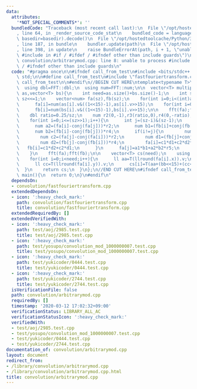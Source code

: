 ```yaml
---
data:
  attributes:
    '*NOT_SPECIAL_COMMENTS*': ''
  bundledCode: "Traceback (most recent call last):\n  File \"/opt/hostedtoolcache/Python/3.8.5/x64/lib/python3.8/site-packages/onlinejudge_verify/documentation/build.py\"\
    , line 64, in _render_source_code_stat\n    bundled_code = language.bundle(stat.path,\
    \ basedir=basedir).decode()\n  File \"/opt/hostedtoolcache/Python/3.8.5/x64/lib/python3.8/site-packages/onlinejudge_verify/languages/cplusplus.py\"\
    , line 187, in bundle\n    bundler.update(path)\n  File \"/opt/hostedtoolcache/Python/3.8.5/x64/lib/python3.8/site-packages/onlinejudge_verify/languages/cplusplus_bundle.py\"\
    , line 398, in update\n    raise BundleErrorAt(path, i + 1, \"unable to process\
    \ #include in #if / #ifdef / #ifndef other than include guards\")\nonlinejudge_verify.languages.cplusplus_bundle.BundleErrorAt:\
    \ convolution/arbitrarymod.cpp: line 8: unable to process #include in #if / #ifdef\
    \ / #ifndef other than include guards\n"
  code: "#pragma once\n\n#ifndef call_from_test\n#include <bits/stdc++.h>\nusing namespace\
    \ std;\n\n#define call_from_test\n#include \"fastfouriertransform.cpp\"\n#undef\
    \ call_from_test\n\n#endif\n//BEGIN CUT HERE\ntemplate<typename T>\nstruct ArbitraryMod{\n\
    \  using dbl=FFT::dbl;\n  using num=FFT::num;\n\n  vector<T> multiply(vector<T>\
    \ as,vector<T> bs){\n    int need=as.size()+bs.size()-1;\n    int sz=1;\n    while(sz<need)\
    \ sz<<=1;\n    vector<num> fa(sz),fb(sz);\n    for(int i=0;i<(int)as.size();i++)\n\
    \      fa[i]=num(as[i].v&((1<<15)-1),as[i].v>>15);\n    for(int i=0;i<(int)bs.size();i++)\n\
    \      fb[i]=num(bs[i].v&((1<<15)-1),bs[i].v>>15);\n\n    fft(fa);fft(fb);\n\n\
    \    dbl ratio=0.25/sz;\n    num r2(0,-1),r3(ratio,0),r4(0,-ratio),r5(0,1);\n\
    \    for(int i=0;i<=(sz>>1);i++){\n      int j=(sz-i)&(sz-1);\n      num a1=(fa[i]+conj(fa[j]));\n\
    \      num a2=(fa[i]-conj(fa[j]))*r2;\n      num b1=(fb[i]+conj(fb[j]))*r3;\n\
    \      num b2=(fb[i]-conj(fb[j]))*r4;\n      if(i!=j){\n        num c1=(fa[j]+conj(fa[i]));\n\
    \        num c2=(fa[j]-conj(fa[i]))*r2;\n        num d1=(fb[j]+conj(fb[i]))*r3;\n\
    \        num d2=(fb[j]-conj(fb[i]))*r4;\n        fa[i]=c1*d1+c2*d2*r5;\n     \
    \   fb[i]=c1*d2+c2*d1;\n      }\n      fa[j]=a1*b1+a2*b2*r5;\n      fb[j]=a1*b2+a2*b1;\n\
    \    }\n    fft(fa);fft(fb);\n\n    vector<T> cs(need);\n    using ll = long long;\n\
    \    for(int i=0;i<need;i++){\n      ll aa=T(llround(fa[i].x)).v;\n      ll bb=T(llround(fb[i].x)).v;\n\
    \      ll cc=T(llround(fa[i].y)).v;\n      cs[i]=T(aa+(bb<<15)+(cc<<30));\n  \
    \  }\n    return cs;\n  }\n};\n//END CUT HERE\n#ifndef call_from_test\nsigned\
    \ main(){\n  return 0;\n}\n#endif\n"
  dependsOn:
  - convolution/fastfouriertransform.cpp
  extendedDependsOn:
  - icon: ':heavy_check_mark:'
    path: convolution/fastfouriertransform.cpp
    title: convolution/fastfouriertransform.cpp
  extendedRequiredBy: []
  extendedVerifiedWith:
  - icon: ':heavy_check_mark:'
    path: test/aoj/2985.test.cpp
    title: test/aoj/2985.test.cpp
  - icon: ':heavy_check_mark:'
    path: test/yosupo/convolution_mod_1000000007.test.cpp
    title: test/yosupo/convolution_mod_1000000007.test.cpp
  - icon: ':heavy_check_mark:'
    path: test/yukicoder/0444.test.cpp
    title: test/yukicoder/0444.test.cpp
  - icon: ':heavy_check_mark:'
    path: test/yukicoder/2744.test.cpp
    title: test/yukicoder/2744.test.cpp
  isVerificationFile: false
  path: convolution/arbitrarymod.cpp
  requiredBy: []
  timestamp: '2020-03-12 17:02:32+09:00'
  verificationStatus: LIBRARY_ALL_AC
  verificationStatusIcon: ':heavy_check_mark:'
  verifiedWith:
  - test/aoj/2985.test.cpp
  - test/yosupo/convolution_mod_1000000007.test.cpp
  - test/yukicoder/0444.test.cpp
  - test/yukicoder/2744.test.cpp
documentation_of: convolution/arbitrarymod.cpp
layout: document
redirect_from:
- /library/convolution/arbitrarymod.cpp
- /library/convolution/arbitrarymod.cpp.html
title: convolution/arbitrarymod.cpp
---
```

